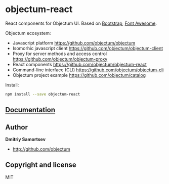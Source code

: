 # objectum-react

React components for Objectum UI. Based on [Bootstrap](https://getbootstrap.com), [Font Awesome](https://fontawesome.com).

Objectum ecosystem:
* Javascript platform https://github.com/objectum/objectum  
* Isomorhic javascript client https://github.com/objectum/objectum-client  
* Proxy for server methods and access control https://github.com/objectum/objectum-proxy  
* React components https://github.com/objectum/objectum-react  
* Command-line interface (CLI) https://github.com/objectum/objectum-cli  
* Objectum project example https://github.com/objectum/catalog 

Install:
```bash
npm install --save objectum-react
```

## [Documentation](http://objectum.org)

## Author

**Dmitriy Samortsev**

+ http://github.com/objectum


## Copyright and license

MIT
